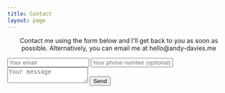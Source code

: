 ```yaml
---
title: Contact
layout: page
---
```


<p style="text-align: center">Contact me using the form below and I'll get back to you as soon as possible. Alternatively, you can email me at hello@andy-davies.me</p>

<form class="contact-form" method="POST" action="http://formspree.io/hello@andy-davies.me">
  <input type="email" name="email" placeholder="Your email">
  <input type="tel" name="telephone" placeholder="Your phone number (optional)">
  <input type="hidden" name="_next" value="{{ site.url }}/thanks.html" />
  <textarea name="message" placeholder="Your message"></textarea>
  <button class="button" type="submit">Send</button>
</form>